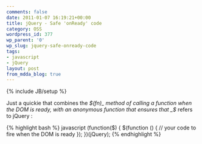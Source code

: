 ```yaml
---
comments: false
date: 2011-01-07 16:19:21+00:00
title: jQuery - Safe 'onReady' code
category: OSS
wordpress_id: 377
wp_parent: '0'
wp_slug: jquery-safe-onready-code
tags:
- javascript
- jQuery
layout: post
from_mdda_blog: true
---
```

{% include JB/setup %}


Just a quickie that combines the _$(fn)_ method of calling a function when the DOM is ready, with an anonymous function that ensures that _$_ refers to jQuery :


{% highlight bash %}
javascript
    (function($) {
      $(function () {
        // your code to fire when the DOM is ready
      });
    })(jQuery);
{% endhighlight %}
